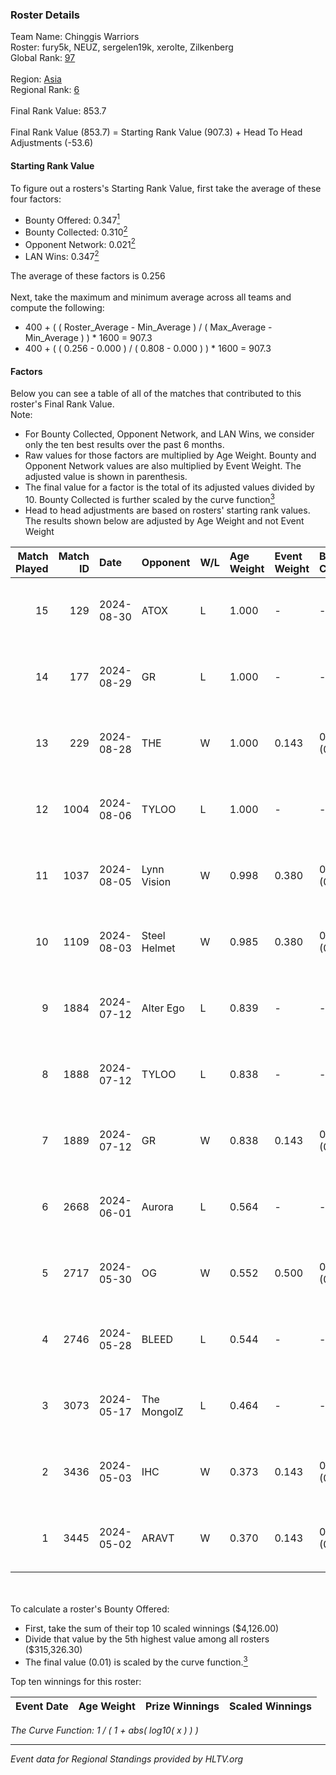 ### Roster Details<br />
Team Name: Chinggis Warriors<br />
Roster: fury5k, NEUZ, sergelen19k, xerolte, Zilkenberg<br />
Global Rank: [97](../../standings_global_2024_09_04.md)<br />
<br />
Region: [Asia]( ../../standings_asia_2024_09_04.md)<br />
Regional Rank: [6]( ../../standings_asia_2024_09_04.md)<br />
<br />
Final Rank Value:  853.7<br />
<br />
Final Rank Value (853.7) = Starting Rank Value (907.3) + Head To Head Adjustments (-53.6)<br />

#### Starting Rank Value<br />
To figure out a rosters's Starting Rank Value, first take the average of these four factors:<br />
- Bounty Offered: 0.347[<sup>1</sup>](#table2)
- Bounty Collected: 0.310[<sup>2</sup>](#table1)
- Opponent Network: 0.021[<sup>2</sup>](#table1)
- LAN Wins: 0.347[<sup>2</sup>](#table1)

The average of these factors is 0.256<br />
<br />
Next, take the maximum and minimum average across all teams and compute the following:<br />
- 400 + ( ( Roster_Average - Min_Average ) / ( Max_Average - Min_Average ) ) * 1600 = 907.3
- 400 + ( ( 0.256 - 0.000 ) / ( 0.808 - 0.000 ) ) * 1600 = 907.3


#### Factors<br />
Below you can see a table of all of the matches that contributed to this roster's Final Rank Value.<br />
Note:<br />

- For Bounty Collected, Opponent Network, and LAN Wins, we consider only the ten best results over the past 6 months.
- Raw values for those factors are multiplied by Age Weight. Bounty and Opponent Network values are also multiplied by Event Weight. The adjusted value is shown in parenthesis.
- The final value for a factor is the total of its adjusted values divided by 10. Bounty Collected is further scaled by the curve function[<sup>3</sup>](#curveFunction)
- Head to head adjustments are based on rosters' starting rank values. The results shown below are adjusted by Age Weight and not Event Weight
<span id="table1"></span><br />


| Match Played | Match ID | Date       | Opponent     | W/L | Age Weight | Event Weight | Bounty Collected | Opponent Network | LAN Wins  | H2H Adj. | Roster                                         |
| -: | -: | :- | :- | :- | :- | :- | :- | :- | :- | -: | :- |
|           15 |      129 | 2024-08-30 | ATOX         | L   | 1.000      | -            | -                | -                | -         |   -18.29 | fury5k, NEUZ, sergelen19k, xerolte, Zilkenberg |
|           14 |      177 | 2024-08-29 | GR           | L   | 1.000      | -            | -                | -                | -         |   -24.17 | fury5k, NEUZ, sergelen19k, xerolte, Zilkenberg |
|           13 |      229 | 2024-08-28 | THE          | W   | 1.000      | 0.143        | 0.000 (0.000)    | 0.114 (0.016)    | 0 (0.000) |     3.69 | fury5k, NEUZ, sergelen19k, xerolte, Zilkenberg |
|           12 |     1004 | 2024-08-06 | TYLOO        | L   | 1.000      | -            | -                | -                | -         |   -12.29 | fury5k, NEUZ, starDUST, xerolte, Zilkenberg    |
|           11 |     1037 | 2024-08-05 | Lynn Vision  | W   | 0.998      | 0.380        | 0.063 (0.024)    | 0.121 (0.046)    | 1 (0.998) |    17.71 | fury5k, NEUZ, starDUST, xerolte, Zilkenberg    |
|           10 |     1109 | 2024-08-03 | Steel Helmet | W   | 0.985      | 0.380        | 0.003 (0.001)    | 0.038 (0.014)    | 1 (0.985) |     3.50 | fury5k, NEUZ, starDUST, xerolte, Zilkenberg    |
|            9 |     1884 | 2024-07-12 | Alter Ego    | L   | 0.839      | -            | -                | -                | -         |   -23.03 | fury5k, NEUZ, starDUST, xerolte, Zilkenberg    |
|            8 |     1888 | 2024-07-12 | TYLOO        | L   | 0.838      | -            | -                | -                | -         |   -11.84 | fury5k, NEUZ, starDUST, xerolte, Zilkenberg    |
|            7 |     1889 | 2024-07-12 | GR           | W   | 0.838      | 0.143        | 0.006 (0.001)    | 0.172 (0.021)    | 0 (0.000) |     5.52 | fury5k, NEUZ, starDUST, xerolte, Zilkenberg    |
|            6 |     2668 | 2024-06-01 | Aurora       | L   | 0.564      | -            | -                | -                | -         |    -1.03 | fury5k, NEUZ, starDUST, xerolte, Zilkenberg    |
|            5 |     2717 | 2024-05-30 | OG           | W   | 0.552      | 0.500        | 0.121 (0.033)    | 0.359 (0.099)    | 1 (0.552) |    10.31 | fury5k, NEUZ, starDUST, xerolte, Zilkenberg    |
|            4 |     2746 | 2024-05-28 | BLEED        | L   | 0.544      | -            | -                | -                | -         |    -4.95 | fury5k, NEUZ, starDUST, xerolte, Zilkenberg    |
|            3 |     3073 | 2024-05-17 | The MongolZ  | L   | 0.464      | -            | -                | -                | -         |    -0.08 | fury5k, NEUZ, starDUST, xerolte, Zilkenberg    |
|            2 |     3436 | 2024-05-03 | IHC          | W   | 0.373      | 0.143        | 0.000 (0.000)    | 0.165 (0.009)    | 1 (0.373) |     0.74 | fury5k, NEUZ, starDUST, xerolte, Zilkenberg    |
|            1 |     3445 | 2024-05-02 | ARAVT        | W   | 0.370      | 0.143        | 0.000 (0.000)    | 0.000 (0.000)    | 1 (0.370) |     0.64 | fury5k, NEUZ, starDUST, xerolte, Zilkenberg    |

<br />
<span id="table2"></span><br />
To calculate a roster's Bounty Offered:<br />

- First, take the sum of their top 10 scaled winnings ($4,126.00)
- Divide that value by the 5th highest value among all rosters ($315,326.30)
- The final value (0.01) is scaled by the curve function.[<sup>3</sup>](#curveFunction)

Top ten winnings for this roster:<br />

| Event Date | Age Weight | Prize Winnings | Scaled Winnings |
| :- | -: | :- | :- |


<span id="curveFunction"></span>_The Curve Function: 1 / ( 1 + abs( log10( x ) ) )_<br />

---
_Event data for Regional Standings provided by HLTV.org_<br />
